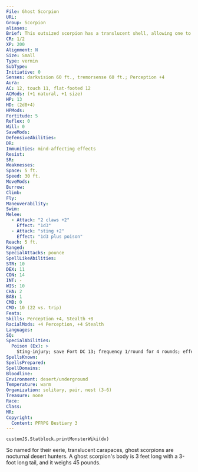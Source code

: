 ```yaml
---
File: Ghost Scorpion
URL: 
Group: Scorpion
aliases: 
Brief: This outsized scorpion has a translucent shell, allowing one to see through to the creature's internal organs.
CR: 1/2
XP: 200
Alignment: N
Size: Small
Type: vermin
SubType: 
Initiative: 0
Senses: darkvision 60 ft., tremorsense 60 ft.; Perception +4
Aura: 
AC: 12, touch 11, flat-footed 12
ACMods: (+1 natural, +1 size)
HP: 13
HD: (2d8+4)
HPMods: 
Fortitude: 5
Reflex: 0
Will: 0
SaveMods: 
DefensiveAbilities: 
DR: 
Immunities: mind-affecting effects
Resist: 
SR: 
Weaknesses: 
Space: 5 ft.
Speed: 30 ft.
MoveMods: 
Burrow: 
Climb: 
Fly: 
Maneuverability: 
Swim: 
Melee: 
  - Attack: "2 claws +2"
    Effect: "1d3"
  - Attack: "sting +2"
    Effect: "1d3 plus poison"
Reach: 5 ft.
Ranged: 
SpecialAttacks: pounce
SpellLikeAbilities: 
STR: 10
DEX: 11
CON: 14
INT: -
WIS: 10
CHA: 2
BAB: 1
CMB: 0
CMD: 10 (22 vs. trip)
Feats: 
Skills: Perception +4, Stealth +8
RacialMods: +4 Perception, +4 Stealth
Languages: 
SQ: 
SpecialAbilities:
  Poison (Ex): >
    Sting-injury; save Fort DC 13; frequency 1/round for 4 rounds; effect 1 Str damage; cure 1 save.
SpellsKnown: 
SpellsPrepared: 
SpellDomains: 
Bloodline: 
Environment: desert/underground
Temperature: warm
Organization: solitary, pair, nest (3-6)
Treasure: none
Race: 
Class: 
MR: 
Copyright:
  Content: PFRPG Bestiary 3
---
```

```dataviewjs
customJS.Statblock.printMonsterWiki(dv)
```
So named for their eerie, translucent carapaces, ghost scorpions are nocturnal desert hunters. A ghost scorpion's body is 3 feet long with a 3-foot long tail, and it weighs 45 pounds.
